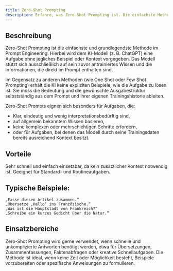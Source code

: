 ```yaml
---
title: Zero-Shot Prompting
description: Erfahre, was Zero-Shot Prompting ist. Die einfachste Methode im Prompt Engineering, bei der KI-Modelle Aufgaben ohne Beispiele lösen, basierend auf ihrem antrainierten Wissen. Ideal für schnelle Fakten, Übersetzungen und Standardaufgaben.
---
```


## Beschreibung

Zero-Shot Prompting ist die einfachste und grundlegendste Methode im Prompt Engineering. Hierbei wird dem KI-Modell (z. B. ChatGPT) eine Aufgabe ohne jegliches Beispiel oder Kontext vorgegeben. Das Modell stützt sich ausschließlich auf sein zuvor antrainiertes Wissen und die Informationen, die direkt im Prompt enthalten sind.

Im Gegensatz zu anderen Methoden (wie One Shot oder Few Shot Prompting) erhält die KI keine expliziten Beispiele, wie die Aufgabe zu lösen ist. Sie muss die Bedeutung und die gewünschte Ausgabestruktur selbstständig aus dem Prompt und ihrer eigenen Trainingshistorie ableiten.

Zero-Shot Prompts eignen sich besonders für Aufgaben, die:

- Klar, eindeutig und wenig interpretationsbedürftig sind,
- auf allgemein bekanntem Wissen basieren,
- keine komplexen oder mehrschichtigen Schritte erfordern,
- oder für Aufgaben, bei denen das Modell durch seine Trainingsdaten bereits ausreichend Kontext besitzt.

## Vorteile

Sehr schnell und einfach einsetzbar, da kein zusätzlicher Kontext notwendig ist.
Geeignet für Standard- und Routineaufgaben.

## Typische Beispiele:

```
„Fasse diesen Artikel zusammen.“
„Übersetze ‚Hallo‘ ins Französische.“
„Was ist die Hauptstadt von Frankreich?“
„Schreibe ein kurzes Gedicht über die Natur.“
```

## Einsatzbereiche

Zero-Shot Prompting wird gerne verwendet, wenn schnelle und unkomplizierte Antworten benötigt werden, etwa für Übersetzungen, Zusammenfassungen, Faktenabfragen oder kreative Schnellaufgaben. Die Methode ist ideal, wenn keine Zeit oder Möglichkeit besteht, Beispiele vorzubereiten oder spezifische Anweisungen zu formulieren.